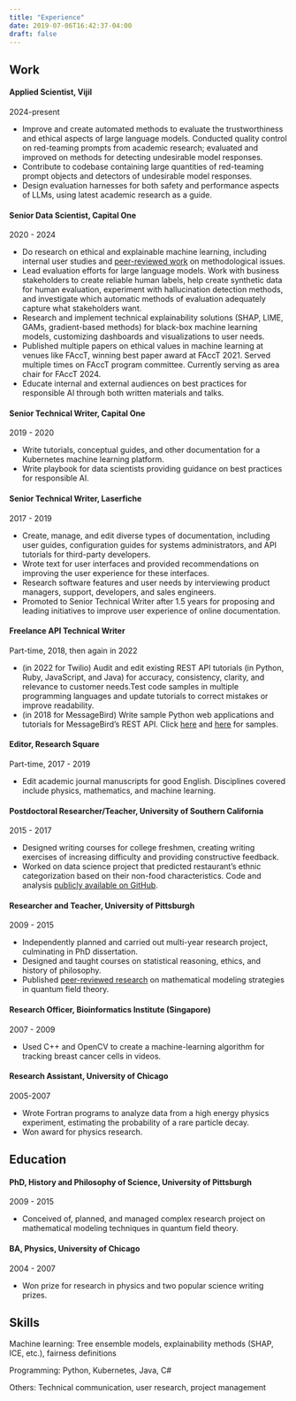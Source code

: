 ```yaml
---
title: "Experience"
date: 2019-07-06T16:42:37-04:00
draft: false
---
```


## Work

#### Applied Scientist, Vijil
2024-present

- Improve and create automated methods to evaluate the trustworthiness and ethical aspects of large language models. Conducted quality control on red-teaming prompts from academic research; evaluated and improved on methods for detecting undesirable model responses.
- Contribute to codebase containing large quantities of red-teaming prompt objects and detectors of undesirable model responses.
- Design evaluation harnesses for both safety and performance aspects of LLMs, using latest academic research as a guide.

#### Senior Data Scientist, Capital One
2020 - 2024

- Do research on ethical and explainable machine learning, including internal user studies and [peer-reviewed work](/papers) on methodological issues.
- Lead evaluation efforts for large language models. Work with business stakeholders to create reliable human labels, help create synthetic data for human evaluation, experiment with hallucination detection methods, and investigate which automatic methods of evaluation adequately capture what stakeholders want.
- Research and implement technical explainability solutions (SHAP, LIME, GAMs, gradient-based methods) for black-box machine learning models, customizing dashboards and visualizations to user needs.
- Published multiple papers on ethical values in machine learning at venues like FAccT, winning best paper award at FAccT 2021. Served multiple times on FAccT program committee. Currently serving as area chair for FAccT 2024.
- Educate internal and external audiences on best practices for responsible AI through both written materials and talks.

#### Senior Technical Writer, Capital One
2019 - 2020

- Write tutorials, conceptual guides, and other documentation for a Kubernetes machine learning platform.
- Write playbook for data scientists providing guidance on best practices for responsible AI.

#### Senior Technical Writer, Laserfiche
2017 - 2019

- Create, manage, and edit diverse types of documentation, including user guides, configuration guides for systems administrators, and API tutorials for third-party developers.
- Wrote text for user interfaces and provided recommendations on improving the user experience for these interfaces.
- Research software features and user needs by interviewing product managers, support, developers, and sales engineers.
- Promoted to Senior Technical Writer after 1.5 years for proposing and leading initiatives to improve user experience of online documentation.

#### Freelance API Technical Writer
Part-time, 2018, then again in 2022

- (in 2022 for Twilio) Audit and edit existing REST API tutorials (in Python, Ruby, JavaScript, and  Java) for accuracy, consistency, clarity, and relevance to customer needs.Test code samples in multiple programming languages and update tutorials to correct mistakes or improve readability. 
- (in 2018 for MessageBird) Write sample Python web applications and tutorials for MessageBird’s REST API. Click [here](https://github.com/messagebirdguides/verify-voice-guide-python) and [here](https://github.com/messagebirdguides/notifications-guide-python) for samples.

#### Editor, Research Square
Part-time, 2017 - 2019

- Edit academic journal manuscripts for good English. Disciplines covered include physics, mathematics, and machine learning.

#### Postdoctoral Researcher/Teacher, University of Southern California
2015 - 2017

- Designed writing courses for college freshmen, creating writing exercises of increasing difficulty and providing constructive feedback.
- Worked on data science project that predicted restaurant’s ethnic categorization based on their non-food characteristics. Code and analysis [publicly available on GitHub](https://github.com/boltzmann-brain/yelp-restaurant-categories).

#### Researcher and Teacher, University of Pittsburgh
2009 - 2015

- Independently planned and carried out multi-year research project, culminating in PhD dissertation.
- Designed and taught courses on statistical reasoning, ethics, and history of philosophy.
- Published [peer-reviewed research](../papers/) on mathematical modeling strategies in quantum field theory.

#### Research Officer, Bioinformatics Institute (Singapore)
2007 - 2009

- Used C++ and OpenCV to create a machine-learning algorithm for tracking breast cancer cells in videos.

#### Research Assistant, University of Chicago
2005-2007

- Wrote Fortran programs to analyze data from a high energy physics experiment, estimating the probability of a rare particle decay.
- Won award for physics research.

## Education

#### PhD, History and Philosophy of Science, University of Pittsburgh
2009 - 2015

- Conceived of, planned, and managed complex research project on mathematical modeling techniques in quantum field theory.

#### BA, Physics, University of Chicago
2004 - 2007

- Won prize for research in physics and two popular science writing prizes.

## Skills

Machine learning: Tree ensemble models, explainability methods (SHAP, ICE, etc.), fairness definitions

Programming: Python, Kubernetes, Java, C#

Others: Technical communication, user research, project management